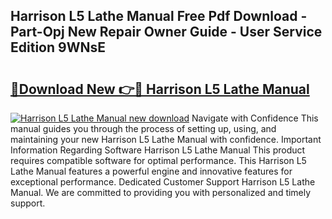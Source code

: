 ## Harrison L5 Lathe Manual Free Pdf Download - Part-Opj New Repair Owner Guide - User Service Edition 9WNsE

# <h2><a href="http://cf25641.oget.top/?id=Harrison+L5+Lathe+Manual">🔗Download New 👉🔴 Harrison L5 Lathe Manual</a></h2>

[![Harrison L5 Lathe Manual new download](https://i.imgur.com/5g1atiW.png)](http://cf25641.oget.top/?id=Harrison+L5+Lathe+Manual)
Navigate with Confidence This manual guides you through the process of setting up, using, and maintaining your new Harrison L5 Lathe Manual with confidence. Important Information Regarding Software Harrison L5 Lathe Manual This product requires compatible software for optimal performance. This Harrison L5 Lathe Manual features a powerful engine and innovative features for exceptional performance. Dedicated Customer Support Harrison L5 Lathe Manual. We are committed to providing you with personalized and timely support.
